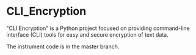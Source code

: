 # CLI_Encryption
"CLI Encryption" is a Python project focused on providing command-line interface (CLI) tools for easy and secure encryption of text data.

The instrument code is in the master branch.
